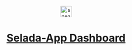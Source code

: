<p align="center">
   <a href="https://themeselection.com/products/sneat-free-bootstrap-html-admin-template/" target="_blank">
      <img src="https://user-images.githubusercontent.com/749684/150333149-805037bc-8874-4a1f-876a-61a9683f8ef5.png" alt="sneat-logo" width="30px" height="auto">
   </a>
</p>

<h1 align="center">
   <a href="https://themeselection.com/products/sneat-free-bootstrap-html-admin-template/" target="_blank" align="center">
      Selada-App Dashboard
   </a>
</h1>
